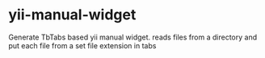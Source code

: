 yii-manual-widget
=================

Generate TbTabs based yii manual widget. reads files from a directory and put each file from a set file extension in tabs
